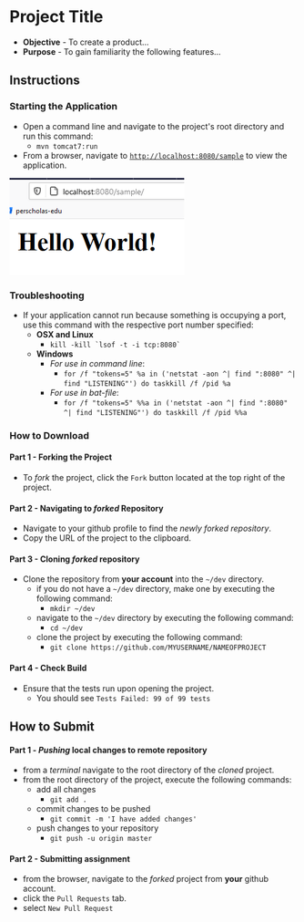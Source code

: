 # Project Title

* **Objective** - To create a product...
* **Purpose** - To gain familiarity the following features...




## Instructions


### Starting the Application
* Open a command line and navigate to the project's root directory and run this command:
  * `mvn tomcat7:run`
* From a browser, navigate to [`http://localhost:8080/sample`](http://localhost:8080/sample) to view the application.

<img src="./browser-view.png">


### Troubleshooting
* If your application cannot run because something is occupying a port, use this command with the respective port number specified:
  * **OSX and Linux**
    * ``kill -kill `lsof -t -i tcp:8080` ``
  * **Windows**
    * _For use in command line_:
      * `for /f "tokens=5" %a in ('netstat -aon ^| find ":8080" ^| find "LISTENING"') do taskkill /f /pid %a`
    * _For use in bat-file_:
      * `for /f "tokens=5" %%a in ('netstat -aon ^| find ":8080" ^| find "LISTENING"') do taskkill /f /pid %%a`




### How to Download

#### Part 1 - Forking the Project
* To _fork_ the project, click the `Fork` button located at the top right of the project.


#### Part 2 - Navigating to _forked_ Repository
* Navigate to your github profile to find the _newly forked repository_.
* Copy the URL of the project to the clipboard.

#### Part 3 - Cloning _forked_ repository
* Clone the repository from **your account** into the `~/dev` directory.
  * if you do not have a `~/dev` directory, make one by executing the following command:
    * `mkdir ~/dev`
  * navigate to the `~/dev` directory by executing the following command:
    * `cd ~/dev`
  * clone the project by executing the following command:
    * `git clone https://github.com/MYUSERNAME/NAMEOFPROJECT`

#### Part 4 - Check Build
* Ensure that the tests run upon opening the project.
  * You should see `Tests Failed: 99 of 99 tests`







## How to Submit

#### Part 1 -  _Pushing_ local changes to remote repository
* from a _terminal_ navigate to the root directory of the _cloned_ project.
* from the root directory of the project, execute the following commands:
  * add all changes
    * `git add .`
  * commit changes to be pushed
    * `git commit -m 'I have added changes'`
  * push changes to your repository
    * `git push -u origin master`

#### Part 2 - Submitting assignment
* from the browser, navigate to the _forked_ project from **your** github account.
* click the `Pull Requests` tab.
* select `New Pull Request`